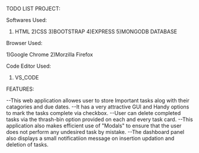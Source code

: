 TODO LIST PROJECT:

Softwares Used:
1) HTML
2)CSS
3)BOOTSTRAP
4)EXPRESS
5)MONGODB DATABASE

Browser Used:

1)Google Chrome
2)Morzilla Firefox

Code Editor Used:
 1) VS_CODE

FEATURES:

--This web application allowes user to store Important tasks alog with their catagories and due dates.
--It has a very attractive GUI and Handy options to mark the tasks complete via checkbox.
--User can delete completed tasks via the thrash-bin option provided on each and every task card.
--This application also makes efficient use of "Modals" to ensure that the user does not perform any undesired task by mistake.
--The dashboard panel also displays a small notificatiion message on insertion updation and deletion of tasks.